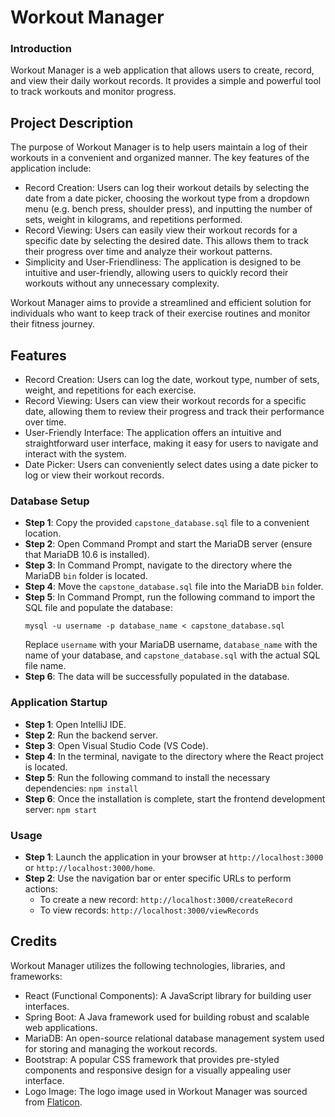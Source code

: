 # Workout Manager
### Introduction
Workout Manager is a web application that allows users to create, record, and view their daily workout records. It provides a simple and powerful tool to track workouts and monitor progress.

## Project Description

The purpose of Workout Manager is to help users maintain a log of their workouts in a convenient and organized manner. The key features of the application include:

- Record Creation: Users can log their workout details by selecting the date from a date picker, choosing the workout type from a dropdown menu (e.g. bench press, shoulder press), and inputting the number of sets, weight in kilograms, and repetitions performed.
- Record Viewing: Users can easily view their workout records for a specific date by selecting the desired date. This allows them to track their progress over time and analyze their workout patterns.
- Simplicity and User-Friendliness: The application is designed to be intuitive and user-friendly, allowing users to quickly record their workouts without any unnecessary complexity.

Workout Manager aims to provide a streamlined and efficient solution for individuals who want to keep track of their exercise routines and monitor their fitness journey.

## Features

- Record Creation: Users can log the date, workout type, number of sets, weight, and repetitions for each exercise.
- Record Viewing: Users can view their workout records for a specific date, allowing them to review their progress and track their performance over time.
- User-Friendly Interface: The application offers an intuitive and straightforward user interface, making it easy for users to navigate and interact with the system.
- Date Picker: Users can conveniently select dates using a date picker to log or view their workout records.

### Database Setup

- **Step 1**: Copy the provided `capstone_database.sql` file to a convenient location.
- **Step 2**: Open Command Prompt and start the MariaDB server (ensure that MariaDB 10.6 is installed).
- **Step 3**: In Command Prompt, navigate to the directory where the MariaDB `bin` folder is located.
- **Step 4**: Move the `capstone_database.sql` file into the MariaDB `bin` folder.
- **Step 5**: In Command Prompt, run the following command to import the SQL file and populate the database:
   ```
   mysql -u username -p database_name < capstone_database.sql
   ```
   Replace `username` with your MariaDB username, `database_name` with the name of your database, and `capstone_database.sql` with the actual SQL file name.
- **Step 6**: The data will be successfully populated in the database.

### Application Startup

- **Step 1**: Open IntelliJ IDE.
- **Step 2**: Run the backend server.
- **Step 3**: Open Visual Studio Code (VS Code).
- **Step 4**: In the terminal, navigate to the directory where the React project is located.
- **Step 5**: Run the following command to install the necessary dependencies: `npm install`
- **Step 6**: Once the installation is complete, start the frontend development server: `npm start`

### Usage

- **Step 1**: Launch the application in your browser at `http://localhost:3000` or `http://localhost:3000/home`.
- **Step 2**: Use the navigation bar or enter specific URLs to perform actions:
   - To create a new record: `http://localhost:3000/createRecord`
   - To view records: `http://localhost:3000/viewRecords`

## Credits

Workout Manager utilizes the following technologies, libraries, and frameworks:

- React (Functional Components): A JavaScript library for building user interfaces.
- Spring Boot: A Java framework used for building robust and scalable web applications.
- MariaDB: An open-source relational database management system used for storing and managing the workout records.
- Bootstrap: A popular CSS framework that provides pre-styled components and responsive design for a visually appealing user interface.
- Logo Image: The logo image used in Workout Manager was sourced from [Flaticon](https://www.flaticon.com/free-icons/gym/2).
